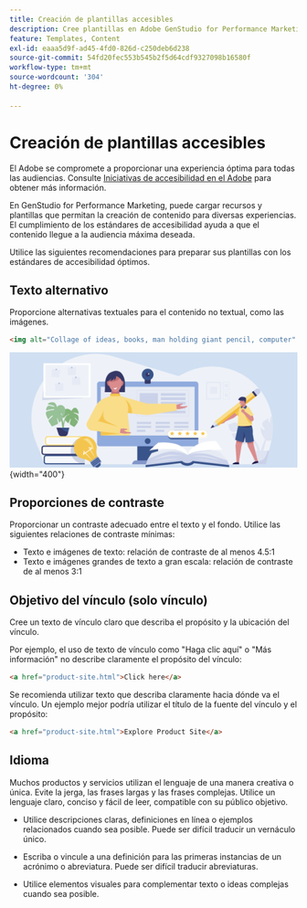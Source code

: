 ```yaml
---
title: Creación de plantillas accesibles
description: Cree plantillas en Adobe GenStudio for Performance Marketing capaces de llegar a una mayor audiencia y proporcionar una experiencia óptima.
feature: Templates, Content
exl-id: eaaa5d9f-ad45-4fd0-826d-c250deb6d238
source-git-commit: 54fd20fec553b545b2f5d64cdf9327098b16580f
workflow-type: tm+mt
source-wordcount: '304'
ht-degree: 0%

---
```


# Creación de plantillas accesibles

El Adobe se compromete a proporcionar una experiencia óptima para todas las audiencias. Consulte [Iniciativas de accesibilidad en el Adobe](https://www.adobe.com/trust/accessibility/initiatives.html) para obtener más información.

En GenStudio for Performance Marketing, puede cargar recursos y plantillas que permitan la creación de contenido para diversas experiencias. El cumplimiento de los estándares de accesibilidad ayuda a que el contenido llegue a la audiencia máxima deseada.

Utilice las siguientes recomendaciones para preparar sus plantillas con los estándares de accesibilidad óptimos.

## Texto alternativo

Proporcione alternativas textuales para el contenido no textual, como las imágenes.

```html
<img alt="Collage of ideas, books, man holding giant pencil, computer" src="card-create-assets.png">
```

![Collage de ideas, libros, hombre con lápiz gigante, equipo](../../assets/card-create-assets.png){width="400"}

## Proporciones de contraste

Proporcionar un contraste adecuado entre el texto y el fondo. Utilice las siguientes relaciones de contraste mínimas:

- Texto e imágenes de texto: relación de contraste de al menos 4.5:1
- Texto e imágenes grandes de texto a gran escala: relación de contraste de al menos 3:1

## Objetivo del vínculo (solo vínculo)

Cree un texto de vínculo claro que describa el propósito y la ubicación del vínculo.

Por ejemplo, el uso de texto de vínculo como &quot;Haga clic aquí&quot; o &quot;Más información&quot; no describe claramente el propósito del vínculo:

```html
<a href="product-site.html">Click here</a>
```

Se recomienda utilizar texto que describa claramente hacia dónde va el vínculo. Un ejemplo mejor podría utilizar el título de la fuente del vínculo y el propósito:

```html
<a href="product-site.html">Explore Product Site</a>
```

## Idioma

Muchos productos y servicios utilizan el lenguaje de una manera creativa o única. Evite la jerga, las frases largas y las frases complejas. Utilice un lenguaje claro, conciso y fácil de leer, compatible con su público objetivo.

- Utilice descripciones claras, definiciones en línea o ejemplos relacionados cuando sea posible. Puede ser difícil traducir un vernáculo único.

- Escriba o vincule a una definición para las primeras instancias de un acrónimo o abreviatura. Puede ser difícil traducir abreviaturas.

- Utilice elementos visuales para complementar texto o ideas complejas cuando sea posible.
